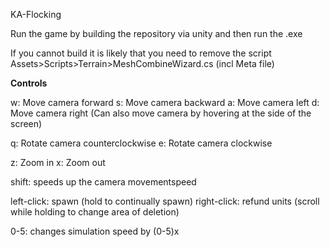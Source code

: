 KA-Flocking

Run the game by building the repository via unity and then run the .exe

If you cannot build it is likely that you need to remove the script Assets>Scripts>Terrain>MeshCombineWizard.cs (incl Meta file)

**Controls**

w: Move camera forward
s: Move camera backward
a: Move camera left
d: Move camera right
(Can also move camera by hovering at the side of the screen)

q: Rotate camera counterclockwise
e: Rotate camera clockwise

z: Zoom in
x: Zoom out

shift: speeds up the camera movementspeed

left-click: spawn (hold to continually spawn)
right-click: refund units (scroll while holding to change area of deletion)

0-5: changes simulation speed by (0-5)x
